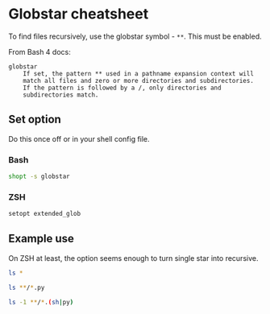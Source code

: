 # Globstar cheatsheet

To find files recursively, use the globstar symbol - `**`. This must be enabled.

From Bash 4 docs:

```
globstar
    If set, the pattern ** used in a pathname expansion context will
    match all files and zero or more directories and subdirectories.
    If the pattern is followed by a /, only directories and
    subdirectories match.
```

## Set option

Do this once off or in your shell config file.

### Bash

```sh
shopt -s globstar
```

### ZSH

```sh
setopt extended_glob
```


## Example use

On ZSH at least, the option seems enough to turn single star into recursive.

```sh
ls *
```

```sh
ls **/*.py
```

```sh
ls -1 **/*.(sh|py)
```
